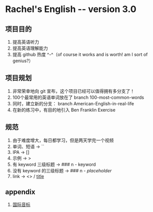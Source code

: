# Rachel's English -- version 3.0

## 项目目的
1. 提高英语听力
2. 提高英语理解能力
3. 提高 github 热度 ^-^（of course it works and is worth! am I sort of genius?）

## 项目规划
1. 非常荣幸地向 git 宣布，这个项目已经可以值得拥有多分支了！
2. 100个最常用的英语单词放在了 branch 100-most-common-words
3. 同时，建立新的分支： branch American-English-in-real-life
4. 在新的练习中，有目的地引入 Ben Franklin Exercise

## 规范
1. 由于难度增大，每日都学习，但是两天学完一个视频
2. 单词、短语 -> ``
3. IPA -> []
4. 示例 -> >
5. 有 keyword 三级标题 -> ### n - keyword
6. 没有 keyword 的三级标题 -> ### n - _placeholder_
7. link -> <> / [title](link)

## appendix
1. [国际音标](https://baike.baidu.com/item/%E8%8B%B1%E8%AF%AD%E5%9B%BD%E9%99%85%E9%9F%B3%E6%A0%87/7503393)

